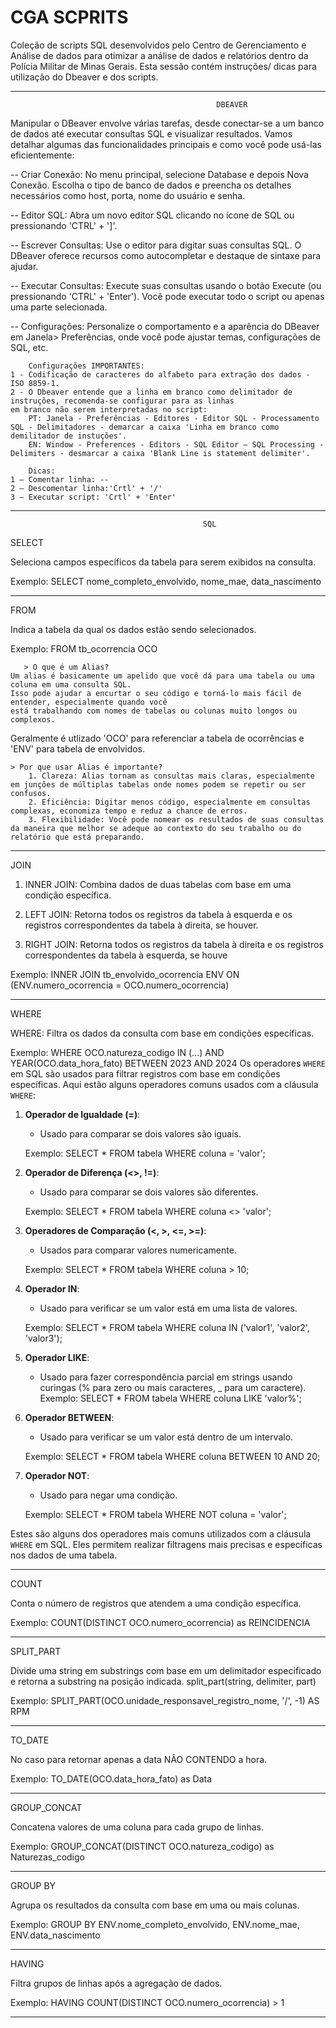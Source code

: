 # CGA SCPRITS
Coleção de scripts SQL desenvolvidos pelo Centro de Gerenciamento e Análise de dados para otimizar a análise de dados e relatórios dentro da Polícia Militar de Minas Gerais. Esta sessão contém instruções/ dicas para utilização do Dbeaver e dos scripts.

-----------------------------------------------------------------------------------------------------
                                                  DBEAVER                                             
                                                                                                     


Manipular o DBeaver envolve várias tarefas, desde conectar-se a um banco de dados até executar consultas 
SQL e visualizar resultados. Vamos detalhar algumas das funcionalidades principais e como você pode usá-las eficientemente:

-- Criar Conexão: No menu principal, selecione Database e depois Nova Conexão. Escolha o tipo de banco de dados e 
preencha os detalhes necessários como host, porta, nome do usuário e senha.

-- Editor SQL: Abra um novo editor SQL clicando no ícone de SQL ou pressionando 'CTRL' + ']'.

-- Escrever Consultas: Use o editor para digitar suas consultas SQL. O DBeaver oferece recursos como autocompletar e destaque de sintaxe para ajudar.

-- Executar Consultas: Execute suas consultas usando o botão Execute (ou pressionando 'CTRL' + 'Enter'). 
Você pode executar todo o script ou apenas uma parte selecionada.

-- Configurações: Personalize o comportamento e a aparência do DBeaver em Janela> Preferências, onde você pode ajustar temas,
 configurações de SQL, etc.

		Configurações IMPORTANTES:
	1 - Codificação de caracteres do alfabeto para extração dos dados - ISO 8859-1.
	2 - O Dbeaver entende que a linha em branco como delimitador de instruções, recomenda-se configurar para as linhas 
	em branco não serem interpretadas no script: 
		PT: Janela - Preferências - Editores - Editor SQL - Processamento SQL - Delimitadores - demarcar a caixa 'Linha em branco como demilitador de instuções'.
		EN: Window - Preferences - Editors - SQL Editor – SQL Processing -  Delimiters - desmarcar a caixa 'Blank Line is statement delimiter'.
		
		Dicas:	
	1 – Comentar linha: -- 
	2 – Descomentar linha:'Crtl' + '/'
	3 – Executar script: 'Crtl' + 'Enter'


------------------------------------------------------------------------------------------------------
                                               SQL                                                 
                                                                                                     

SELECT

Seleciona campos específicos da tabela para serem exibidos na consulta.

Exemplo: SELECT nome_completo_envolvido, nome_mae, data_nascimento

---------------------------------------------------------------------------------------------------------
FROM

Indica a tabela da qual os dados estão sendo selecionados.

Exemplo: FROM tb_ocorrencia OCO

       > O que é um Alias?
	Um alias é basicamente um apelido que você dá para uma tabela ou uma coluna em uma consulta SQL. 
	Isso pode ajudar a encurtar o seu código e torná-lo mais fácil de entender, especialmente quando você 
	está trabalhando com nomes de tabelas ou colunas muito longos ou complexos. 

 Geralmente é utlizado 'OCO' para referenciar a tabela de ocorrências e 'ENV' para tabela de envolvidos.

 	> Por que usar Alias é importante?
		1. Clareza: Alias tornam as consultas mais claras, especialmente em junções de múltiplas tabelas onde nomes podem se repetir ou ser confusos.
		2. Eficiência: Digitar menos código, especialmente em consultas complexas, economiza tempo e reduz a chance de erros.
		3. Flexibilidade: Você pode nomear os resultados de suas consultas da maneira que melhor se adeque ao contexto do seu trabalho ou do relatório que está preparando.
 
---------------------------------------------------------------------------------------------------------
JOIN

1. INNER JOIN: Combina dados de duas tabelas com base em uma condição específica.

2. LEFT JOIN: Retorna todos os registros da tabela à esquerda e os registros correspondentes da tabela à direita, se houver.

3. RIGHT JOIN: Retorna todos os registros da tabela à direita e os registros correspondentes da tabela à esquerda, se houve

Exemplo: INNER JOIN tb_envolvido_ocorrencia ENV ON (ENV.numero_ocorrencia = OCO.numero_ocorrencia)

---------------------------------------------------------------------------------------------------------									
WHERE

WHERE: Filtra os dados da consulta com base em condições específicas.

Exemplo: WHERE OCO.natureza_codigo IN (...) AND YEAR(OCO.data_hora_fato) BETWEEN 2023 AND 2024
Os operadores `WHERE` em SQL são usados para filtrar registros com base em condições específicas. 
Aqui estão alguns operadores comuns usados com a cláusula `WHERE`:

1. **Operador de Igualdade (=)**:
   - Usado para comparar se dois valores são iguais.
     
    Exemplo: SELECT * FROM tabela WHERE coluna = 'valor';
 
2. **Operador de Diferença (<>, !=)**:
   - Usado para comparar se dois valores são diferentes.
     
    Exemplo: SELECT * FROM tabela WHERE coluna <> 'valor';

3. **Operadores de Comparação (<, >, <=, >=)**:
   - Usados para comparar valores numericamente.
     
    Exemplo: SELECT * FROM tabela WHERE coluna > 10;

4. **Operador IN**:
   - Usado para verificar se um valor está em uma lista de valores.
     
    Exemplo: SELECT * FROM tabela WHERE coluna IN ('valor1', 'valor2', 'valor3');


5. **Operador LIKE**:
   - Usado para fazer correspondência parcial em strings usando curingas (% para zero ou mais caracteres, _ para um caractere).
    Exemplo: SELECT * FROM tabela WHERE coluna LIKE 'valor%';
  

6. **Operador BETWEEN**:
   - Usado para verificar se um valor está dentro de um intervalo.
     
    Exemplo: SELECT * FROM tabela WHERE coluna BETWEEN 10 AND 20;


7. **Operador NOT**:
   - Usado para negar uma condição.
     
    Exemplo: SELECT * FROM tabela WHERE NOT coluna = 'valor';

Estes são alguns dos operadores mais comuns utilizados com a cláusula `WHERE` em SQL. Eles permitem realizar 
filtragens mais precisas e específicas nos dados de uma tabela.

---------------------------------------------------------------------------------------------------------
COUNT

Conta o número de registros que atendem a uma condição específica.

Exemplo: COUNT(DISTINCT OCO.numero_ocorrencia) as REINCIDENCIA

---------------------------------------------------------------------------------------------------------
SPLIT_PART

Divide uma string em substrings com base em um delimitador especificado e retorna a substring na posição indicada.
split_part(string, delimiter, part)

Exemplo: SPLIT_PART(OCO.unidade_responsavel_registro_nome, '/', -1) AS RPM

---------------------------------------------------------------------------------------------------------
TO_DATE 

No caso para retornar apenas a data NÂO CONTENDO a hora.

Exemplo: TO_DATE(OCO.data_hora_fato) as Data

---------------------------------------------------------------------------------------------------------
GROUP_CONCAT

Concatena valores de uma coluna para cada grupo de linhas.

Exemplo: GROUP_CONCAT(DISTINCT OCO.natureza_codigo) as Naturezas_codigo

---------------------------------------------------------------------------------------------------------
GROUP BY

Agrupa os resultados da consulta com base em uma ou mais colunas.

Exemplo: GROUP BY ENV.nome_completo_envolvido, ENV.nome_mae, ENV.data_nascimento

---------------------------------------------------------------------------------------------------------
HAVING

Filtra grupos de linhas após a agregação de dados.
 
Exemplo: HAVING COUNT(DISTINCT OCO.numero_ocorrencia) > 1

---------------------------------------------------------------------------------------------------------

